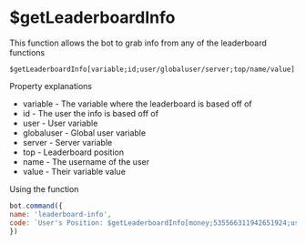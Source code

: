 # $getLeaderboardInfo

This function allows the bot to grab info from any of the leaderboard functions

```
$getLeaderboardInfo[variable;id;user/globaluser/server;top/name/value]
```

Property explanations

* variable - The variable where the leaderboard is based off of
* id - The user the info is based off of
* user - User variable
* globaluser - Global user variable
* server - Server variable
* top - Leaderboard position
* name - The username of the user
* value - Their variable value

Using the function

```javascript
bot.command({
name: 'leaderboard-info',
code: `User's Position: $getLeaderboardInfo[money;535566311942651924;user;top]`
})
```

